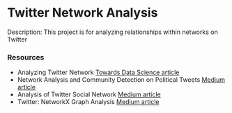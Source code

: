 # Twitter Network Analysis

Description: This project is for analyzing relationships within networks on Twitter


### Resources

 - Analyzing Twitter Network [Towards Data Science article](https://towardsdatascience.com/analyzing-twitter-user-network-1cfcef1dd89d)
 - Network Analysis and Community Detection on Political Tweets [Medium article](https://medium.com/mlearning-ai/network-analysis-and-community-detection-on-political-tweets-9e0f21294e31)
 - Analysis of Twitter Social Network [Medium article](https://medium.com/social-media-theories-ethics-and-analytics/analysis-of-twitter-social-network-d5023e1a1aa)
 - Twitter: NetworkX Graph Analysis [Medium article](https://medium.com/web-mining-is688-spring-2021/twitter-networkx-graph-analysis-cef99c23fce9)